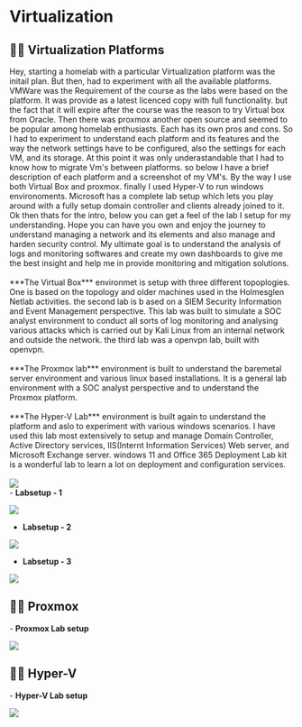 <h1>Virtualization</a></h1>

<h2>👨‍💻 Virtualization Platforms</h2>
Hey, starting a homelab with a particular Virtualization platform was the initail plan. But then, had to experiment with all the available platforms. VMWare was the Requirement of the course as the labs were based on the platform. It was provide as a latest licenced copy with full functionality. but the fact that it will expire after the course was the reason to try Virtual box from Oracle. Then there was proxmox another open source and seemed to be popular among homelab enthusiasts. Each has its own pros and cons. So I had to experiment to understand each platform and its features and the way the network settings have to be configured, also the settings for each VM, and its storage. At this point it was only underastandable that I had to know how to migrate Vm's between platforms. so below I have a brief description of each platform and a screenshot of my VM's. By the way I use both Virtual Box and proxmox. finally I used Hyper-V to run windows environoments. Microsoft has a complete lab setup which lets you play around with a fully setup domain controller and clients already joined to it. Ok then thats for the intro, below you can get a feel of the lab I setup for my understanding. Hope you can have you own and enjoy the journey to understand managing a network and its elements and also manage and harden security control. My ultimate goal is to understand the analysis of logs and monitoring softwares and create my own dashboards to give me the best insight and help me in provide monitoring and mitigation solutions.<br><br>
***The Virtual Box*** environmet is setup with three different topoplogies. One is based on the topology and older machines used in the Holmesglen Netlab activities. the second lab is b ased on a SIEM Security Information and Event Management perspective. This lab was built to simulate a SOC analyst environment to conduct all sorts of log monitoring and analysing various attacks which is carried out by Kali Linux from an internal network and outside the network. the third lab was a openvpn lab, built with openvpn.<br><br>
***The Proxmox lab*** environment is built to understand the baremetal server environment and various linux based installations. It is a general lab environment with a SOC analyst perspective and to understand the Proxmox platform.<br><br>
***The Hyper-V Lab*** environment is built again to understand the platform and aslo to experiment with various windows scenarios. I have used this lab most extensively to setup and manage Domain Controller, Active Directory services, IIS(Internt Information Services) Web server, and Microsoft Exchange server. windows 11 and Office 365 Deployment Lab kit is a wonderful lab to learn a lot on deployment and configuration services.<br><br>
  <b><img align="center" src="https://i.imgur.com/CsaHQku.png" /></b><br/>  
  - <b>Labsetup - 1</b><br/>
  
  <b><img align="center" src="https://i.imgur.com/RYJxINY.png" /></b><br/>
  - <b>Labsetup - 2</b><br/>
  
  <b><img align="center" src="https://i.imgur.com/7to5deQ.png" /></b><br/>
  - <b>Labsetup - 3</b><br/>
  
  <b><img align="center" src="https://i.imgur.com/6htDcD8.png" /></b><br/>
  <h2>👨‍💻 Proxmox</h2>
  - <b>Proxmox Lab setup</b><br/>

  <b><img align="center" src="https://i.imgur.com/gCt1c7f.png" /></b><br/>
  <h2>👨‍💻 Hyper-V</h2>
  - <b>Hyper-V Lab setup</b><br/>

  <b><img align="center" src="https://i.imgur.com/kyBDOLi.png" /></b><br/>


